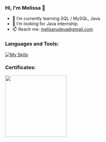 ### Hi, I'm Melissa 👋

- 🌱 I’m currently learning SQL / MySQL, Java.
- 🔭 I’m looking for Java internship.
- 📫 Reach me: melisarudeva@gmail.com

### Languages and Tools:
[![My Skills](https://skills.thijs.gg/icons?i=idea,java,mysql,regex&theme=light)](https://skills.thijs.gg)

### Certificates:
<a href="[link address](https://github.com/caaeesar/caaeesar/files/11311618/Programming.Basics.-.May.2022.-.Certificate.pdf)"></a>
<img width="200" src="https://user-images.githubusercontent.com/105941093/234034235-e1fa1242-442d-4cd1-a13f-c0d53628c7ff.png"></a>
